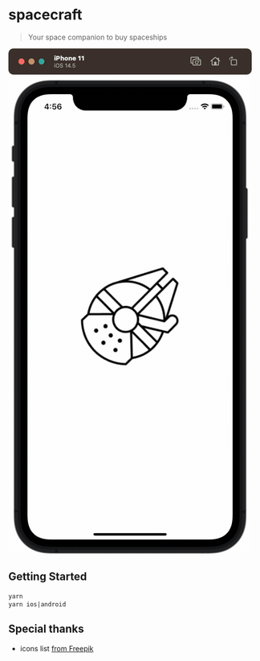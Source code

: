# spacecraft

> Your space companion to buy spaceships

![react native with Star Wars API](./spacecraft-preview.gif)

## Getting Started

```console
yarn
yarn ios|android
```

## Special thanks

- icons list [from Freepik](https://www.flaticon.com/packs/space-rocket?k=1624261508965)
